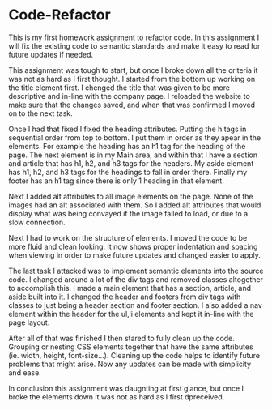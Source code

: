 # Code-Refactor

This is my first homework assignment to refactor code.  In this assignment I will fix the existing code to semantic standards and make it easy to read for future updates if needed.

This assignment was tough to start, but once I broke down all the criteria it was not as hard as I first thought.  I started from the bottom up working on the title element first.  I chenged the title that was given to be more descriptive and in-line with the company page.  I reloaded the website to make sure that the changes saved, and when that was confirmed I moved on to the next task.  

Once I had that fixed I fixed the heading attributes.  Putting the h tags in sequential order from top to bottom.  I put them in order as they apear in the elements.  For example the heading has an h1 tag for the heading of the page.  The next element is in my Main area, and within that I have a section and article that has h1, h2, and h3 tags for the headers.  My aside element has h1, h2, and h3 tags for the headings to fall in order there.  Finally my footer has an h1 tag since there is only 1 heading in that element.

Next I added alt attributes to all image elements on the page.  None of the images had an alt associated with them.  So I added alt attributes that would display what was being convayed if the image failed to load, or due to a slow connection.

Next I had to work on the structure of elements.  I moved the code to be more fluid and clean looking.  It now shows proper indentation and spacing when viewing in order to make future updates and changed easier to apply.

The last task I attacked was to implement semantic elements into the source code.  I changed around a lot of the div tags and removed classes altogether to accomplish this.  I made a main element that has a section, article, and aside built into it.  I changed the header and footers from div tags with classes to just being a header section and footer section.  I also added a nav element within the header for the ul,li elements and kept it in-line with the page layout. 

After all of that was finished I then stared to fully clean up the code.  Grouping or nesting CSS elements together that have the same attributes (ie. width, height, font-size...).  Cleaning up the code helps to identify future problems that might arise.  Now any updates can be made with simplicity and ease.

In conclusion this assignment was daugnting at first glance, but once I broke the elements down it was not as hard as I first dpreceived.
